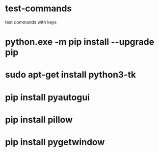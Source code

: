 # test-commands
 test commands with keys
 # python.exe -m pip install --upgrade pip
 # sudo apt-get install python3-tk
 # pip install pyautogui
 # pip install pillow
 # pip install pygetwindow